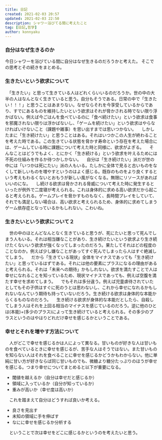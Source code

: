 ```yaml
---
title: 日記
created: 2021-02-03 20:57
updated: 2021-02-03 22:50
description: シャワー浴びてる間に考えたこと
tag: [日記,哲学]
author: konnyaku
---
```

### 自分はなぜ生きるのか
今日シャワーを浴びている間に自分はなぜ生きるのだろうかと考えた。
そこでの思考とその続きをまとめる。

### 生きたいという欲求について
　「生きたい」と思って生きている人はどれくらいいるのだろうか。世の中の大半の人はなんとなく生きていると思う。自分もそうである。日常の中で「生きたい！！！」と思うことはあまりない。なぜならそれを今享受しているからであり、すでにあるものを維持したいという欲求はそれが脅かされる時でない限り浮かばない。例えば今ごはんを食べているのに「食べ続けたい」という欲求は食事を邪魔されない限りは浮かばないし、「ゲームを続けたい」という欲求はやらなければいけないこと（課題や雑事）を思い出すまでは思いつかない。
　しかしたまに「生き続けたい」と思うことはある。それはいつかこの人生が終わることを考えた時である。この生きている状態を脅かす寿命という存在を考えた場合には、ゲームしている時に課題について考えた時と同様に、欲求がよぎる。
　そんなことはどうでもよく、とにかく「生き続ける」という欲求を叶えるためには不死の仕組みを作るか待つかしかない。
　自分は「生き続けたい」派だが世の中には「いつかは死にたい」派の人もいる。たしかに全体で見ると古いものをなくして新しいものを増やすというのはよく感じる。既存のものをより良くするという考えもわるくないとおもうが新しい風がなくなる。無限にリソースがあればいいのにな。
　し続ける欲求は脅かされる脅威について考えた時に発生するといったが例外で二度寝が考えられる。これは身体的に求める高い欲求だから起こると考えられる。ゲームプレイを脅かすものもなく、長時間プレイをしていて、それでも満足しない場合は、高い欲求と考えられるため、身体的に求めてしまうゲーム依存症となっているかもしれない。こわいね。
　
### 生きたいという欲求について２
　世の中のほとんどなんとなく生きていると思うが、死にたいと思って死んでしまう人もいる。それは相当嫌なことがあり、生き続けたいという欲求より生き続けたくないいう欲求が強くなってしまったのだろう。果たしてそれはどの程度のことなのか。例えば少し嫌なことがあってすぐ死んでしまったら人はすぐ絶滅してしまう。
　だから「生きている現状」全体をマイナスであっても「生き続けたい」と思っているはずである。それには他の要素にプラスになるの理由があると考えられる。それは「未来への期待」かもしれない。欲求を満たすことで人は幸せになれることを知っているため、現状マイナスであっても、例えば空腹を満たす幸せを求めてしまう。
　でもそれは多分違う。例えば児童虐待されていたとしてもその子供はすぐに死のうとは思わないし、これから幸せになれるかもしれないなんていう期待も持っていないだろう。生き続ける欲求は身体的な本能からくるものなのだろう。
　生き続ける欲求が身体的な本能だとしたら、自殺してしまう人はそれを上回る相当のマイナスを感じているのだろう。逆に他のひとは(本能)+(多少のプラス)によって生き続けていると考えられる。その多少のプラスというのはやはりどれだけ幸せを感じるかということである。

### 幸せとそれを増やす方法について
　人がどこで幸せを感じるかは人によって異なる。甘いものが好きな人は甘いものを食べているときに幸せを感じるが、苦手な人はそうではない。また甘いものを知らない人はそれを食べることに幸せを感じるかどうかもわからない。他に単純に甘い方が好きならば同じ甘いものでも、微糖より糖分たっぷりのほうが幸せを感じる。つまり幸せについてまとめると以下が重要になる。
- 閾値を越えるか（自分は幸せだと感じるか）
- 領域に入っているか（自分が知っているか）
- 重みが高いか（幸せ度は高いか）　

　これを踏まえて自分はどうすれば良いか考える。

- 良さを見出す
- 未知の領域に手を伸ばす
- なにに幸せを感じるか分析する

　ということで次は幸せをどこに感じるかというのを考えたいと思う。